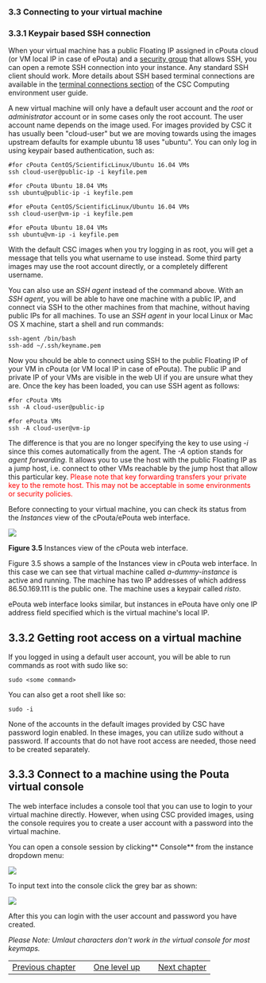 ### 3.3 Connecting to your virtual machine

### 3.3.1 Keypair based SSH connection

When your virtual machine has a  public Floating IP assigned in cPouta
cloud (or VM local  IP in case of ePouta) and  a [security group] that
allows  SSH,  you   can  open  a  remote  SSH   connection  into  your
instance. Any standard SSH client  should work. More details about SSH
based terminal connections are  available in the [terminal connections
section] of the CSC Computing environment user guide.

A new  virtual machine will only  have a default user  account and the
*root*  or *administrator*  account or  in  some cases  only the  root
account. The user  account name depends on the image  used. For images
provided by  CSC it has  usually been  "cloud-user" but we  are moving
towards using the images upstream defaults  for example ubuntu 18 uses
"ubuntu". You can only log in using keypair based authentication, such
as:

    #for cPouta CentOS/ScientificLinux/Ubuntu 16.04 VMs
    ssh cloud-user@public-ip -i keyfile.pem

    #for cPouta Ubuntu 18.04 VMs
    ssh ubuntu@public-ip -i keyfile.pem

    #for ePouta CentOS/ScientificLinux/Ubuntu 16.04 VMs
    ssh cloud-user@vm-ip -i keyfile.pem

    #for ePouta Ubuntu 18.04 VMs
    ssh ubuntu@vm-ip -i keyfile.pem

With the default CSC images when you  try logging in as root, you will
get a message that tells you  what username to use instead. Some third
party  images may  use  the  root account  directly,  or a  completely
different username.

You can also use an *SSH agent*  instead of the command above. With an
*SSH agent*, you  will be able to  have one machine with  a public IP,
and connect via  SSH to the other machines from  that machine, without
having public  IPs for  all machines.  To use an  *SSH agent*  in your
local Linux or Mac OS X machine, start a shell and run commands:

    ssh-agent /bin/bash
    ssh-add ~/.ssh/keyname.pem

Now you should be able to connect  using SSH to the public Floating IP
of your VM in cPouta (or VM local IP in case of ePouta). The public IP
and private IP of your VMs are visible in the web UI if you are unsure
what they are. Once the key has  been loaded, you can use SSH agent as
follows: 

    #for cPouta VMs
    ssh -A cloud-user@public-ip

    #for ePouta VMs
    ssh -A cloud-user@vm-ip

The difference  is that you  are no  longer specifying the key  to use
using *-i*  since this  comes automatically from  the agent.  The *-A*
option stands  for *agent forwarding*. It  allows you to use  the host
with the public Floating IP as a  jump host, i.e. connect to other VMs
reachable  by the  jump host  that  allow this  particular key.  <span
style="color:#FF0000;">Please note that  key forwarding transfers your
private key  to the remote  host. This may  not be acceptable  in some
environments or security policies.</span>

Before connecting  to your virtual  machine, you can check  its status
from the *Instances* view of the cPouta/ePouta web interface.

![][1]

**Figure 3.5** Instances view of the cPouta web interface.

Figure  3.5  shows a  sample  of  the  Instances  view in  cPouta  web
interface.   In this  case  we  can see  that  virtual machine  called
*a-dummy-instance* is  active  and running.  The  machine  has two  IP
addresses  of  which address  86.50.169.111  is  the public  one.  The
machine uses a keypair called *risto*.

ePouta web interface looks similar, but  instances in ePouta have only
one IP  address field specified  which is the virtual  machine's local
IP.

## 3.3.2 Getting root access on a virtual machine

If you logged in using a default user account, you will be able to run
commands as root with sudo like so:

    sudo <some command>

You can also get a root shell like so:

    sudo -i

None  of the  accounts  in the  default images  provided  by CSC  have
password login enabled. In these  images, you can utilize sudo without
a password.   If accounts  that do  not have  root access  are needed,
those need to be created separately.

## 3.3.3 Connect to a machine using the Pouta virtual console

The web interface includes a console tool that you can use to login to
your  virtual  machine directly.   However,  when  using CSC  provided
images, using the console requires you to create a user account with a
password into the virtual machine.

You  can open  a  console  session  by  clicking** Console** from  the
instance dropdown menu:

![][2]

To input text into the console click the grey bar as shown:

![][3]

After this you  can login with the user account  and password you have
created.

*Please Note:* *Umlaut* *characters don't  work in the virtual console
for most keymaps.*

|                    | | | | |
|--------------------|-----|----------------|-----|----------------|
| [Previous chapter] |     | [One level up] |     | [Next chapter] |

 

 

 

 

 

 

 

 

 

  [security group]: https://research.csc.fi/pouta-getting-started "more details about security groups"
  [terminal connections section]: https://research.csc.fi/csc-guide-connecting-the-servers-of-csc#1.3.2
  [1]: https://research.csc.fi/documents/48467/51198/Screenshot-Instances+view+-+OpenStack+Dashboard+-+Chromium.png/df497aeb-148d-4639-901b-3026392dddc8?t=1435063950438
  [2]: https://research.csc.fi/documents/48467/51198/console-button-horizon.png/bb9329cd-c5e2-4fca-808b-cd1becd75629?t=1474026535047
  [3]: https://research.csc.fi/documents/48467/51198/Screenshot-Instance+Details+-+OpenStack+Dashboard+-+Chromium-1.png/a8c98224-bef9-47a3-9f01-20a377c376b6?t=1435062649361
  [Previous chapter]: https://research.csc.fi/pouta-getting-started
  [One level up]: https://research.csc.fi/pouta-usage
  [Next chapter]: https://research.csc.fi/pouta-command-line-tools

